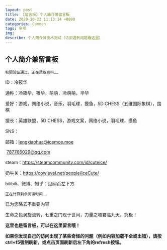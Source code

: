 ```yaml
---
layout: post
title: 【留言板】个人简介兼留言板
date: 2020-10-22 11:13:14 +0800
categories: Common
tags: 杂项
img: 
describe: 个人简介兼技术测试（访问遇到问题看这里）
---
```

## 个人简介兼留言板

	权限验证通过，正在调取资料……

ID：冷筱华

通称：冷筱华，筱华，萌萌，冷萌萌，华华

爱好：游戏，网络小说，音乐，羽毛球，摸鱼，5D CHESS（五维国际象棋），围棋

擅长：英雄联盟，5D CHESS，游戏文案，网络小说，羽毛球，摸鱼

SNS：

邮箱：lengxiaohua@icemoe.moe

​			787766029@qq.com

steam：https://steamcommunity.com/id/cuteice/

奶牛关：https://cowlevel.net/people/IceCute/

bilibili、微博、知乎：见网页左下方

	正在计算剩余阅读时间……

已为您略去不重要内容

生命之色涡旋流转，七重之门现于世间，力量之塔君临九天，究极！

**这里也是留言板，可以在这里留言哦！**

**如果你发现自己的访问出现了某些奇怪的问题（例如内容加载不全或出错），请按ctrl+f5强制刷新，或点击页面刷新后左下角的refresh按钮。**
